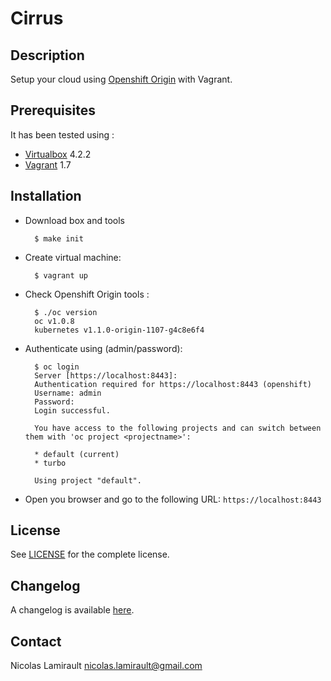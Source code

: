 Cirrus
==========

## Description

Setup your cloud using [Openshift Origin][] with Vagrant.

## Prerequisites

It has been tested using :
* [Virtualbox][] 4.2.2
* [Vagrant][] 1.7

## Installation

* Download box and tools

        $ make init

* Create virtual machine:

        $ vagrant up

* Check Openshift Origin tools :

        $ ./oc version
        oc v1.0.8
        kubernetes v1.1.0-origin-1107-g4c8e6f4

* Authenticate using (admin/password):

        $ oc login
        Server [https://localhost:8443]:
        Authentication required for https://localhost:8443 (openshift)
        Username: admin
        Password:
        Login successful.

        You have access to the following projects and can switch between them with 'oc project <projectname>':

        * default (current)
        * turbo

        Using project "default".

* Open you browser and go to the following URL: `https://localhost:8443`





## License

See [LICENSE][] for the complete license.


## Changelog

A changelog is available [here](ChangeLog.md).


## Contact

Nicolas Lamirault <nicolas.lamirault@gmail.com>



[Cirrus]: https://github.com/portefaix/cirrus
[LICENSE]: https://github.com/portefaix/cirrus/blob/master/COPYING
[Issue tracker]: https://github.com/portefaix/cirrus/issues

[Openshift Origin]: http://www.openshift.org
[Kubernetes]: https://github.com/GoogleCloudPlatform/kubernetes
[Docker]: https://www.docker.io

[Vagrant]: http://www.vagrantup.com
[Virtualbox]: https://www.virtualbox.org
